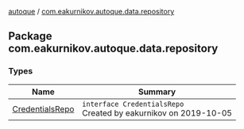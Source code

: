 [autoque](../index.md) / [com.eakurnikov.autoque.data.repository](./index.md)

## Package com.eakurnikov.autoque.data.repository

### Types

| Name | Summary |
|---|---|
| [CredentialsRepo](-credentials-repo/index.md) | `interface CredentialsRepo`<br>Created by eakurnikov on 2019-10-05 |

